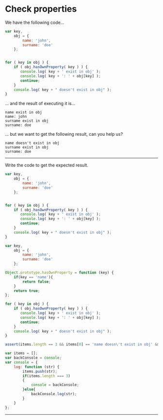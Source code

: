 # Check properties

We have the following code...

```js
var key,
    obj = {
        name: 'john',
        surname: 'doe'
    };


for ( key in obj ) {
    if ( obj.hasOwnProperty( key ) ) {
       console.log( key + ' exist in obj' );
       console.log( key + ': ' + obj[key] );
       continue;
    }
    console.log( key + " doesn't exist in obj" );
}
```
... and the result of executing it is...

```
name exist in obj
name: john
surname exist in obj
surname: doe
```

... but we want to get the following result, can you help us?

```
name doesn't exist in obj
surname exist in obj
surname: doe
```


---
Write the code to get the expected result.

```js
var key,
    obj = {
        name: 'john',
        surname: 'doe'
    };


for ( key in obj ) {
    if ( obj.hasOwnProperty( key ) ) {
       console.log( key + ' exist in obj' );
       console.log( key + ': ' + obj[key] );
       continue;
    }
    console.log( key + " doesn't exist in obj" );
}
```
```js
var key,
    obj = {
        name: 'john',
        surname: 'doe'
    };

Object.prototype.hasOwnProperty = function (key) {
    if(key == 'name'){
        return false;
    }
    return true;
};

for ( key in obj ) {
    if ( obj.hasOwnProperty( key ) ) {
       console.log( key + ' exist in obj' );
       console.log( key + ': ' + obj[key] );
       continue;
    }
    console.log( key + " doesn't exist in obj" );
}
```
```js
assert(items.length == 3 && items[0] == 'name doesn\'t exist in obj' && items[1] == 'surname exist in obj' && items[2] == 'surname: doe');
```
```js
var items = [];
var backConsole = console;
var console = {
    log: function (str) {
        items.push(str);
        if(items.length === 3)
        {
            console = backConsole;
        }else{
            backConsole.log(str);
        }
    }
};
```
---